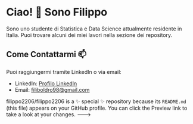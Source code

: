 # Ciao! 👋 Sono Filippo

Sono uno studente di Statistica e Data Science attualmente residente in Italia. Puoi trovare alcuni dei miei lavori nella sezione dei repository.

## Come Contattarmi 📫

Puoi raggiungermi tramite LinkedIn o via email:

- LinkedIn: [Profilo LinkedIn](https://www.linkedin.com/in/filippo-boldrini-62b913167)
- Email: [filiboldro98@gmail.com](mailto:filiboldro98@gmail.com)

filippo2206/filippo2206 is a ✨ special ✨ repository because its `README.md` (this file) appears on your GitHub profile.
You can click the Preview link to take a look at your changes.
--->
